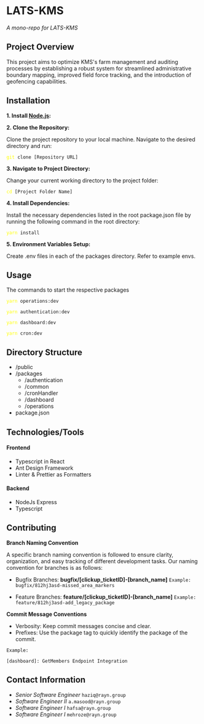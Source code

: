 # **LATS-KMS**
_A mono-repo for LATS-KMS_

## Project Overview

This project aims to optimize KMS's farm management and auditing processes by establishing a robust system for streamlined administrative boundary mapping, improved field force tracking, and the introduction of geofencing capabilities.

## **Installation**

**1. Install [Node.js](https://nodejs.org/en/download 'nodeJs download'):**

**2. Clone the Repository:**

Clone the project repository to your local machine. Navigate to the desired directory and run:

<pre><code><span style="color: yellow">git</span> clone [Repository URL]</code></pre>

**3. Navigate to Project Directory:**

Change your current working directory to the project folder:

<pre><code><span style="color: yellow">cd</span> [Project Folder Name]</code></pre>

**4. Install Dependencies:**

Install the necessary dependencies listed in the root package.json file by running the following command in the root directory:
<pre><code><span style="color: yellow">yarn</span> install</code></pre>

**5. Environment Variables Setup:**

Create .env files in each of the packages directory. Refer to example envs.

## **Usage**

The commands to start the respective packages

<pre><code><span style="color: yellow">yarn</span> operations:dev</code></pre>

<pre><code><span style="color: yellow">yarn</span> authentication:dev</code></pre>

<pre><code><span style="color: yellow">yarn</span> dashboard:dev</code></pre>

<pre><code><span style="color: yellow">yarn</span> cron:dev</code></pre>

## Directory Structure

- /public
- /packages
  - /authentication
  - /common
  - /cronHandler
  - /dashboard
  - /operations
- package.json

## Technologies/Tools

#### Frontend
- Typescript in React
- Ant Design Framework
- Linter & Prettier as Formatters
#### Backend
- NodeJs Express
- Typescript

## Contributing

**Branch Naming Convention**

A specific branch naming convention is followed to ensure clarity, organization, and easy tracking of different development tasks. Our naming convention for branches is as follows:

- Bugfix Branches: **bugfix/[clickup_ticketID]-[branch_name]**
  `Example: bugfix/812hj3asd-missed_area_markers`

- Feature Branches: **feature/[clickup_ticketID]-[branch_name]**
  `Example: feature/812hj3asd-add_legacy_package`

**Commit Message Conventions**

- Verbosity: Keep commit messages concise and clear. 
- Prefixes: Use the package tag to quickly identify the package of the commit.

`Example:`

```
[dashboard]: GetMembers Endpoint Integration
```

## Contact Information

- _Senior Software Engineer_ `haziq@rayn.group`
- _Software Engineer II_     `a.masood@rayn.group`
- _Software Engineer I_      `hafsa@rayn.group`
- _Software Engineer I_      `mehroze@rayn.group`
